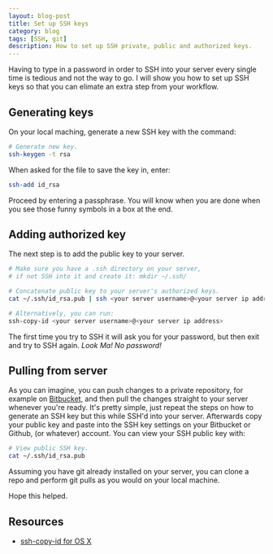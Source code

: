 ```yaml
---
layout: blog-post
title: Set up SSH keys
category: blog
tags: [SSH, git]
description: How to set up SSH private, public and authorized keys.
---
```


Having to type in a password in order to SSH into your server every single time is tedious and not the way to go. I will show you how to set up SSH keys so that you can elimate an extra step from your workflow.

## Generating keys

On your local maching, generate a new SSH key with the command:

```bash
# Generate new key.
ssh-keygen -t rsa
```

When asked for the file to save the key in, enter:

```bash
ssh-add id_rsa
```

Proceed by entering a passphrase. You will know when you are done when you see those funny symbols in a box at the end.

## Adding authorized key

The next step is to add the public key to your server.

```bash
# Make sure you have a .ssh directory on your server,
# if not SSH into it and create it: mkdir ~/.ssh/

# Concatenate public key to your server's authorized keys.
cat ~/.ssh/id_rsa.pub | ssh <your server username>@<your server ip address> "cat >> ~/.ssh/authorized_keys"

# Alternatively, you can run:
ssh-copy-id <your server username>@<your server ip address>
```

The first time you try to SSH it will ask you for your password, but then exit and try to SSH again. *Look Ma! No password!*

## Pulling from server

As you can imagine, you can push changes to a private repository, for example on [Bitbucket](https://bitbucket.org/), and then pull the changes straight to your server whenever you're ready. It's pretty simple, just repeat the steps on how to generate an SSH key but this while SSH'd into your server. Afterwards copy your public key and paste into the SSH key settings on your Bitbucket or Github, (or whatever) account. You can view your SSH public key with:

```bash
# View public SSH key.
cat ~/.ssh/id_rsa.pub
```

Assuming you have git already installed on your server, you can clone a repo and perform git pulls as you would on your local machine.

Hope this helped.

## Resources

- [ssh-copy-id for OS X](https://github.com/beautifulcode/ssh-copy-id-for-OSX)
